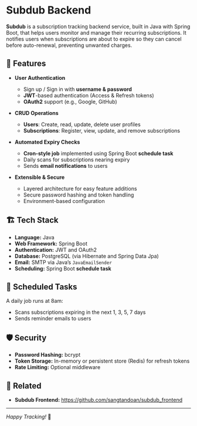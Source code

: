 # Subdub Backend

**Subdub** is a subscription tracking backend service, built in Java with Spring Boot, that helps users monitor and manage their recurring subscriptions. It notifies users when subscriptions are about to expire so they can cancel before auto-renewal, preventing unwanted charges.

## 🚀 Features

- **User Authentication**

    - Sign up / Sign in with **username & password**
    - **JWT**-based authentication (Access & Refresh tokens)
    - **OAuth2** support (e.g., Google, GitHub)

- **CRUD Operations**

    - **Users**: Create, read, update, delete user profiles
    - **Subscriptions**: Register, view, update, and remove subscriptions

- **Automated Expiry Checks**

    - **Cron-style job** implemented using Spring Boot **schedule task**
    - Daily scans for subscriptions nearing expiry
    - Sends **email notifications** to users

- **Extensible & Secure**
    - Layered architecture for easy feature additions
    - Secure password hashing and token handling
    - Environment-based configuration

## 🏗️ Tech Stack

- **Language:** Java
- **Web Framework:** Spring Boot
- **Authentication:** JWT and OAuth2
- **Database:** PostgreSQL (via Hibernate and Spring Data Jpa)
- **Email:** SMTP via Java’s `JavaEmailSender`
- **Scheduling:** Spring Boot **schedule task**

## 🔄 Scheduled Tasks

A daily job runs at 8am:

- Scans subscriptions expiring in the next 1, 3, 5, 7 days
- Sends reminder emails to users

## 🛡️ Security

- **Password Hashing:** bcrypt
- **Token Storage:** In-memory or persistent store (Redis) for refresh tokens
- **Rate Limiting:** Optional middleware

## 🤝 Related

- **Subdub Frontend:** https://github.com/sangtandoan/subdub_frontend

---

_Happy Tracking!_ 🚀

